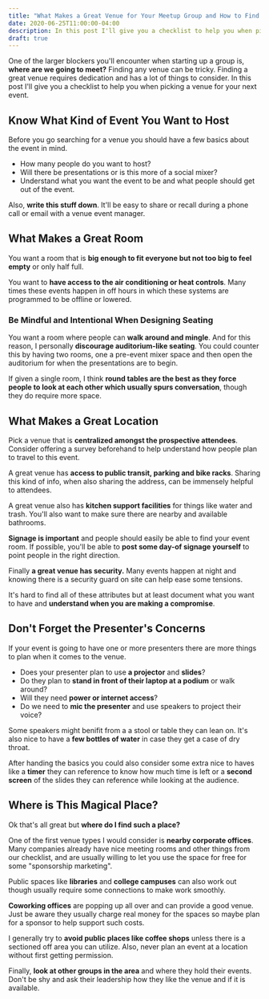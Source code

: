 ```yaml
---
title: "What Makes a Great Venue for Your Meetup Group and How to Find It"
date: 2020-06-25T11:00:00-04:00
description: In this post I'll give you a checklist to help you when picking a venue for your next event.
draft: true
---
```


One of the larger blockers you'll encounter when starting up a group is, **where are we going to meet?** Finding any venue can be tricky. Finding a great venue requires dedication and has a lot of things to consider. In this post I'll give you a checklist to help you when picking a venue for your next event.

## Know What Kind of Event You Want to Host

Before you go searching for a venue you should have a few basics about the event in mind. 

* How many people do you want to host?
* Will there be presentations or is this more of a social mixer? 
* Understand what you want the event to be and what people should get out of the event. 

Also, **write this stuff down**. It'll be easy to share or recall during a phone call or email with a venue event manager.

## What Makes a Great Room

You want a room that is **big enough to fit everyone but not too big to feel empty** or only half full.

You want to **have access to the air conditioning or heat controls**. Many times these events happen in off hours in which these systems are programmed to be offline or lowered.

### Be Mindful and Intentional When Designing Seating

You want a room where people can **walk around and mingle**. And for this reason, I personally **discourage auditorium-like seating**. You could counter this by having two rooms, one a pre-event mixer space and then open the auditorium for when the presentations are to begin.

If given a single room, I think **round tables are the best as they force people to look at each other which usually spurs conversation**, though they do require more space.

## What Makes a Great Location

Pick a venue that is **centralized amongst the prospective attendees**. Consider offering a survey beforehand to help understand how people plan to travel to this event.

A great venue has **access to public transit, parking and bike racks**. Sharing this kind of info, when also sharing the address, can be immensely helpful to attendees.

A great venue also has **kitchen support facilities** for things like water and trash. You'll also want to make sure there are nearby and available bathrooms.

**Signage is important** and people should easily be able to find your event room. If possible, you'll be able to **post some day-of signage yourself** to point people in the right direction.

Finally **a great venue has security.** Many events happen at night and knowing there is a security guard on site can help ease some tensions.

It's hard to find all of these attributes but at least document what you want to have and **understand when you are making a compromise**.

## Don't Forget the Presenter's Concerns

If your event is going to have one or more presenters there are more things to plan when it comes to the venue.

* Does your presenter plan to use **a projector** and **slides**? 
* Do they plan to **stand in front of their laptop at a podium** or walk around? 
* Will they need **power or internet access**?
* Do we need to **mic the presenter** and use speakers to project their voice?

Some speakers might benifit from a a stool or table they can lean on. It's also nice to have a **few bottles of water** in case they get a case of dry throat. 

After handing the basics you could also consider some extra nice to haves like a **timer** they can reference to know how much time is left or a **second screen** of the slides they can reference while looking at the audience.

## Where is This Magical Place?

Ok that's all great but **where do I find such a place?**

One of the first venue types I would consider is **nearby corporate offices**. Many companies already have nice meeting rooms and other things from our checklist, and are usually willing to let you use the space for free for some "sponsorship marketing".

Public spaces like **libraries** and **college campuses** can also work out though usually require some connections to make work smoothly.

**Coworking offices** are popping up all over and can provide a good venue. Just be aware they usually charge real money for the spaces so maybe plan for a sponsor to help support such costs.

I generally try to **avoid public places like coffee shops** unless there is a sectioned off area you can utilize. Also, never plan an event at a location without first getting permission.

Finally, **look at other groups in the area** and where they hold their events. Don't be shy and ask their leadership how they like the venue and if it is available.